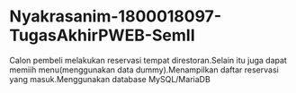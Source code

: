 # Nyakrasanim-1800018097-TugasAkhirPWEB-SemII
Calon pembeli melakukan reservasi tempat direstoran.Selain itu juga dapat memiih menu(menggunakan data dummy).Menampilkan daftar reservasi yang masuk.Menggunakan database MySQL/MariaDB
